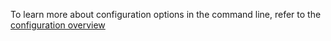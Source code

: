 To learn more about configuration options in the command line, refer to the [configuration overview](../getting-started/configuration-overview.md)
